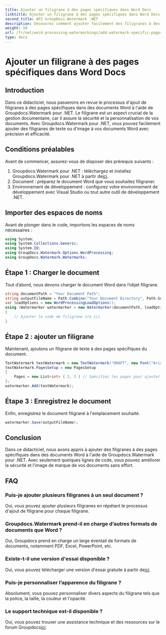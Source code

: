 ```yaml
---
title: Ajouter un filigrane à des pages spécifiques dans Word Docs
linktitle: Ajouter un filigrane à des pages spécifiques dans Word Docs
second_title: API GroupDocs.Watermark .NET
description: Découvrez comment ajouter facilement des filigranes à des pages spécifiques dans des documents Word à l'aide de Groupdocs Watermark for .NET. Améliorez la sécurité des documents et l’image de marque.
weight: 18
url: /fr/net/word-processing-watermarkings/add-watermark-specific-pages-word-docs/
type: docs
---
```

# Ajouter un filigrane à des pages spécifiques dans Word Docs

## Introduction
Dans ce didacticiel, nous passerons en revue le processus d'ajout de filigranes à des pages spécifiques dans des documents Word à l'aide de Groupdocs.Watermark pour .NET. Le filigrane est un aspect crucial de la gestion documentaire, car il assure la sécurité et la personnalisation de vos documents. Avec Groupdocs.Watermark pour .NET, vous pouvez facilement ajouter des filigranes de texte ou d'image à vos documents Word avec précision et efficacité.
## Conditions préalables
Avant de commencer, assurez-vous de disposer des prérequis suivants :
1.  Groupdocs.Watermark pour .NET : téléchargez et installez Groupdocs.Watermark pour .NET à partir de[ici](https://releases.groupdocs.com/Watermark/net/).
2. Document : préparez le document Word que vous souhaitez filigraner.
3. Environnement de développement : configurez votre environnement de développement avec Visual Studio ou tout autre outil de développement .NET.

## Importer des espaces de noms
Avant de plonger dans le code, importons les espaces de noms nécessaires :
```csharp
using System;
using System.Collections.Generic;
using System.IO;
using GroupDocs.Watermark.Options.WordProcessing;
using GroupDocs.Watermark.Watermarks;
```
## Étape 1 : Charger le document
Tout d’abord, nous devons charger le document Word dans l’objet filigrane.
```csharp
string documentPath = "Your Document Path";
string outputFileName = Path.Combine("Your Document Directory", Path.GetFileName(documentPath));
var loadOptions = new WordProcessingLoadOptions();
using (Watermarker watermarker = new Watermarker(documentPath, loadOptions))
{
    // Ajouter le code de filigrane ira ici
}
```
## Étape 2 : ajouter un filigrane
Maintenant, ajoutons un filigrane de texte à des pages spécifiques du document.
```csharp
TextWatermark textWatermark = new TextWatermark("DRAFT", new Font("Arial", 42));
textWatermark.PagesSetup = new PagesSetup
{
    Pages = new List<int> { 2, 3 } // Spécifiez les pages pour ajouter le filigrane
};
watermarker.Add(textWatermark);
```
## Étape 3 : Enregistrez le document
Enfin, enregistrez le document filigrané à l'emplacement souhaité.
```csharp
watermarker.Save(outputFileName);
```

## Conclusion
Dans ce didacticiel, nous avons appris à ajouter des filigranes à des pages spécifiques dans des documents Word à l'aide de Groupdocs.Watermark pour .NET. Avec seulement quelques lignes de code, vous pouvez améliorer la sécurité et l’image de marque de vos documents sans effort.
## FAQ
### Puis-je ajouter plusieurs filigranes à un seul document ?
Oui, vous pouvez ajouter plusieurs filigranes en répétant le processus d'ajout de filigrane pour chaque filigrane.
### Groupdocs.Watermark prend-il en charge d’autres formats de documents que Word ?
Oui, Groupdocs prend en charge un large éventail de formats de documents, notamment PDF, Excel, PowerPoint, etc.
### Existe-t-il une version d'essai disponible ?
 Oui, vous pouvez télécharger une version d'essai gratuite à partir de[ici](https://releases.groupdocs.com/).
### Puis-je personnaliser l’apparence du filigrane ?
Absolument, vous pouvez personnaliser divers aspects du filigrane tels que la police, la taille, la couleur et l'opacité.
### Le support technique est-il disponible ?
 Oui, vous pouvez trouver une assistance technique et des ressources sur le forum Groupdocs[ici](https://forum.groupdocs.com/c/watermark/19).